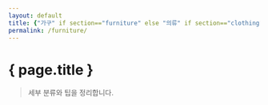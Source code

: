 ```yaml
---
layout: default
title: {"가구" if section=="furniture" else "의류" if section=="clothing" else "도구" if section=="tools" else "음악" if section=="music" else "DIY & 요리 레시피" }
permalink: /furniture/
---
```

# { page.title }
> 세부 분류와 팁을 정리합니다.
